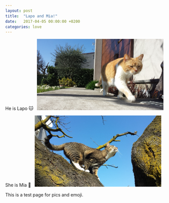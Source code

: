 ```yaml
---
layout: post
title:  "Lapo and Mia!"
date:   2017-04-05 00:00:00 +0200
categories: love
---
```

He is Lapo :cat:  
<img src="/assets/Lapo.jpg" alt="Lapo" width="400" />  

She is Mia :gem:  
<img src="/assets/Mia.jpg" alt="Lapo" width="400" />  

This is a test page for pics and emoji.
